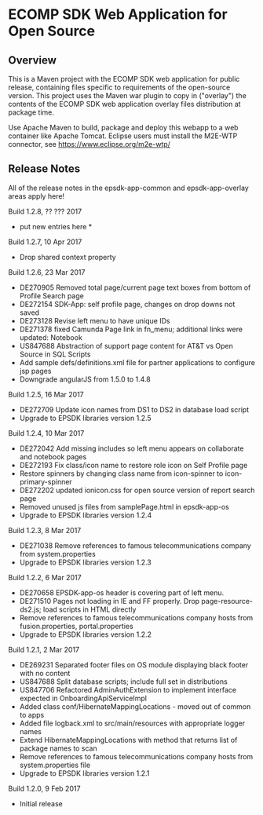 # ECOMP SDK Web Application for Open Source

## Overview

This is a Maven project with the ECOMP SDK web application for public release,
containing files specific to requirements of the open-source version.  This 
project uses the Maven war plugin to copy in ("overlay") the contents of the 
ECOMP SDK web application overlay files distribution at package time.

Use Apache Maven to build, package and deploy this webapp to a web container
like Apache Tomcat.  Eclipse users must install the M2E-WTP connector, see 
https://www.eclipse.org/m2e-wtp/

## Release Notes

All of the release notes in the epsdk-app-common and epsdk-app-overlay areas apply here!

Build 1.2.8, ?? ??? 2017
* put new entries here *

Build 1.2.7, 10 Apr 2017
- Drop shared context property 

Build 1.2.6, 23 Mar 2017
- DE270905 Removed total page/current page text boxes from bottom of Profile Search page
- DE272154 SDK-App: self profile page, changes on drop downs not saved
- DE273128 Revise left menu to have unique IDs
- DE271378 fixed Camunda Page link in fn_menu; additional links were updated: Notebook
- US847688 Abstraction of support page content for AT&T vs Open Source in SQL Scripts
- Add sample defs/definitions.xml file for partner applications to configure jsp pages
- Downgrade angularJS from 1.5.0 to 1.4.8

Build 1.2.5, 16 Mar 2017
- DE272709 Update icon names from DS1 to DS2 in database load script
- Upgrade to EPSDK libraries version 1.2.5

Build 1.2.4, 10 Mar 2017
- DE272042 Add missing includes so left menu appears on collaborate and notebook pages
- DE272193 Fix class/icon name to restore role icon on Self Profile page
- Restore spinners by changing class name from icon-spinner to icon-primary-spinner
- DE272202 updated ionicon.css for open source version of report search page
- Removed unused js files from samplePage.html in epsdk-app-os
- Upgrade to EPSDK libraries version 1.2.4

Build 1.2.3, 8 Mar 2017
- DE271038 Remove references to famous telecommunications company from system.properties
- Upgrade to EPSDK libraries version 1.2.3

Build 1.2.2, 6 Mar 2017
- DE270658 EPSDK-app-os header is covering part of left menu.
- DE271510 Pages not loading in IE and FF properly. Drop page-resource-ds2.js; load scripts in HTML directly
- Remove references to famous telecommunications company hosts from fusion.properties, portal.properties
- Upgrade to EPSDK libraries version 1.2.2

Build 1.2.1, 2 Mar 2017
- DE269231 Separated footer files on OS module displaying black footer with no content
- US847688 Split database scripts; include full set in distributions
- US847706 Refactored AdminAuthExtension to implement interface expected in OnboardingApiServiceImpl 
- Added class conf/HibernateMappingLocations - moved out of common to apps
- Added file logback.xml to src/main/resources with appropriate logger names
- Extend HibernateMappingLocations with method that returns list of package names to scan
- Remove references to famous telecommunications company hosts from system.properties file
- Upgrade to EPSDK libraries version 1.2.1

Build 1.2.0, 9 Feb 2017
- Initial release
